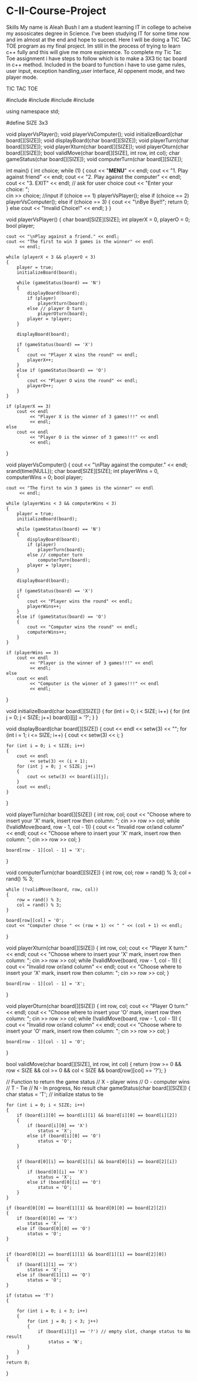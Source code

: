 # C-II-Course-Project
Skills
My name is Aleah Bush
I am a student learning IT in college to acheive my assosicates degree in Science. I've been studying IT for some time now and im almost at the end and hope to succed. Here I will be doing a TIC TAC TOE program as my final project. Im still in the process of trying to learn c++ fully and this will give me more expierence. To complete my Tic Tac Toe assignment i have steps to follow which is to make a 3X3 tic tac board in c++ method. Included in the board to function i have to use game rules, user input, exception handling,user interface, AI oppenent mode, and two player mode.


TIC TAC TOE 

#include <iostream>
#include <iomanip>
#include <cstdlib>
#include <ctime>

using namespace std;

#define SIZE 3x3

void playerVsPlayer();
void playerVsComputer();
void initializeBoard(char board[][SIZE]);
void displayBoard(char board[][SIZE]);
void playerTurn(char board[][SIZE]);
void playerXturn(char board[][SIZE]);
void playerOturn(char board[][SIZE]);
bool validMove(char board[][SIZE], int row, int col);
char gameStatus(char board[][SIZE]);
void computerTurn(char board[][SIZE]);

int main()
{
    int choice;
    while (1)
    {
        cout << "************MENU************" << endl;
        cout << "1.  Play against friend" << endl;
        cout << "2.  Play against the computer" << endl;
        cout << "3.  EXIT" << endl;
        // ask for user choice
        cout << "Enter your choice: ";   
        cin >> choice;  //input 
        if (choice == 1)
            playerVsPlayer();
        else if (choice == 2)
            playerVsComputer();
        else if (choice == 3)
        {
            cout << "\nBye Bye!!";
            return 0;
        }
        else
            cout << "Invalid Choice!" << endl;
    }
}

void playerVsPlayer()
{
    char board[SIZE][SIZE];
    int playerX = 0, playerO = 0;
    bool player;

    cout << "\nPlay against a friend." << endl;
    cout << "The first to win 3 games is the winner" << endl
         << endl;

    while (playerX < 3 && playerO < 3)
    {
        player = true;
        initializeBoard(board);

        while (gameStatus(board) == 'N')
        {
            displayBoard(board);
            if (player)
                playerXturn(board);
            else // player O turn
                playerOturn(board);
            player = !player;
        }

        displayBoard(board);

        if (gameStatus(board) == 'X')
        {
            cout << "Player X wins the round" << endl;
            playerX++;
        }
        else if (gameStatus(board) == 'O')
        {
            cout << "Player O wins the round" << endl;
            playerO++;
        }
    }

    if (playerX == 3)
        cout << endl
             << "Player X is the winner of 3 games!!!" << endl
             << endl;
    else
        cout << endl
             << "Player O is the winner of 3 games!!!" << endl
             << endl;
}

void playerVsComputer()
{
    cout << "\nPlay against the computer." << endl;
    srand(time(NULL));
    char board[SIZE][SIZE];
    int playerWins = 0, computerWins = 0;
    bool player;

    cout << "The first to win 3 games is the winner" << endl
         << endl;

    while (playerWins < 3 && computerWins < 3)
    {
        player = true;
        initializeBoard(board);

        while (gameStatus(board) == 'N')
        {
            displayBoard(board);
            if (player)
                playerTurn(board);
            else // computer turn
                computerTurn(board);
            player = !player;
        }

        displayBoard(board);

        if (gameStatus(board) == 'X')
        {
            cout << "Player wins the round" << endl;
            playerWins++;
        }
        else if (gameStatus(board) == 'O')
        {
            cout << "Computer wins the round" << endl;
            computerWins++;
        }
    }

    if (playerWins == 3)
        cout << endl
             << "Player is the winner of 3 games!!!" << endl
             << endl;
    else
        cout << endl
             << "Computer is the winner of 3 games!!!" << endl
             << endl;
}

void initializeBoard(char board[][SIZE])
{
    for (int i = 0; i < SIZE; i++)
    {
        for (int j = 0; j < SIZE; j++)
            board[i][j] = '?';
    }
}

void displayBoard(char board[][SIZE])
{
    cout << endl
         << setw(3) << "";
    for (int i = 1; i <= SIZE; i++)
    {
        cout << setw(3) << i;
    }

    for (int i = 0; i < SIZE; i++)
    {
        cout << endl
             << setw(3) << (i + 1);
        for (int j = 0; j < SIZE; j++)
        {
            cout << setw(3) << board[i][j];
        }
        cout << endl;
    }
}

void playerTurn(char board[][SIZE])
{
    int row, col;
    cout << "Choose where to insert your 'X' mark, insert row then column: ";
    cin >> row >> col;
    while (!validMove(board, row - 1, col - 1))
    {
        cout << "Invalid row or/and column" << endl;
        cout << "Choose where to insert your 'X' mark, insert row then column: ";
        cin >> row >> col;
    }

    board[row - 1][col - 1] = 'X';
}

void computerTurn(char board[][SIZE])
{
    int row, col;
    row = rand() % 3;
    col = rand() % 3;

    while (!validMove(board, row, col))
    {
        row = rand() % 3;
        col = rand() % 3;
    }

    board[row][col] = 'O';
    cout << "Computer chose " << (row + 1) << " " << (col + 1) << endl;
}

void playerXturn(char board[][SIZE])
{
    int row, col;
    cout << "Player X turn:" << endl;
    cout << "Choose where to insert your 'X' mark, insert row then column: ";
    cin >> row >> col;
    while (!validMove(board, row - 1, col - 1))
    {
        cout << "Invalid row or/and column" << endl;
        cout << "Choose where to insert your 'X' mark, insert row then column: ";
        cin >> row >> col;
    }
    
    board[row - 1][col - 1] = 'X';
}

void playerOturn(char board[][SIZE])
{
    int row, col;
    cout << "Player O turn:" << endl;
    cout << "Choose where to insert your 'O' mark, insert row then column: ";
    cin >> row >> col;
    while (!validMove(board, row - 1, col - 1))
    {
        cout << "Invalid row or/and column" << endl;
        cout << "Choose where to insert your 'O' mark, insert row then column: ";
        cin >> row >> col;
    }

    board[row - 1][col - 1] = 'O';
}

bool validMove(char board[][SIZE], int row, int col)
{
    return (row >= 0 && row < SIZE && col >= 0 && col < SIZE && board[row][col] == '?');
}

// Function to return the game status
// X - player wins
// O - computer wins
// T - Tie
// N - In progress, No result
char gameStatus(char board[][SIZE])
{
    char status = 'T'; // initialize status to tie

    for (int i = 0; i < SIZE; i++)
    {
        if (board[i][0] == board[i][1] && board[i][0] == board[i][2])
        {
            if (board[i][0] == 'X')
                status = 'X';
            else if (board[i][0] == 'O')
                status = 'O';
        }

        
        if (board[0][i] == board[1][i] && board[0][i] == board[2][i])
        {
            if (board[0][i] == 'X')
                status = 'X';
            else if (board[0][i] == 'O')
                status = 'O';
        }
    }

    if (board[0][0] == board[1][1] && board[0][0] == board[2][2])
    {
        if (board[0][0] == 'X')
            status = 'X';
        else if (board[0][0] == 'O')
            status = 'O';
    }

   
    if (board[0][2] == board[1][1] && board[1][1] == board[2][0])
    {
        if (board[1][1] == 'X')
            status = 'X';
        else if (board[1][1] == 'O')
            status = 'O';
    }

    if (status == 'T')
    {
    
        for (int i = 0; i < 3; i++)
        {
            for (int j = 0; j < 3; j++)
            {
                if (board[i][j] == '?') // empty slot, change status to No result
                    status = 'N';
            }
        }
    }
    return 0;
}
